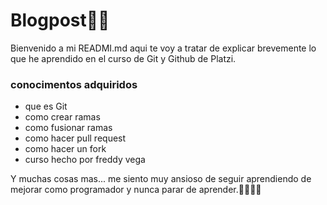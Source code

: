 # Blogpost📃📒
Bienvenido a mi READMI.md aqui te voy a tratar de explicar brevemente
lo que he aprendido en el curso de Git y Github de Platzi.

<h3>
	conocimentos adquiridos
</h3>
<ul>
	<li>que es Git</li>
	<li>como crear ramas</li>
	<li>como fusionar ramas</li>
	<li>como hacer pull request</li>
	<li>como hacer un fork</li>
    <li>curso hecho por freddy vega</li>
</ul>
Y muchas cosas mas...
 me siento muy ansioso de seguir aprendiendo de mejorar como programador
 y nunca parar de aprender.🧐🧐😎😎